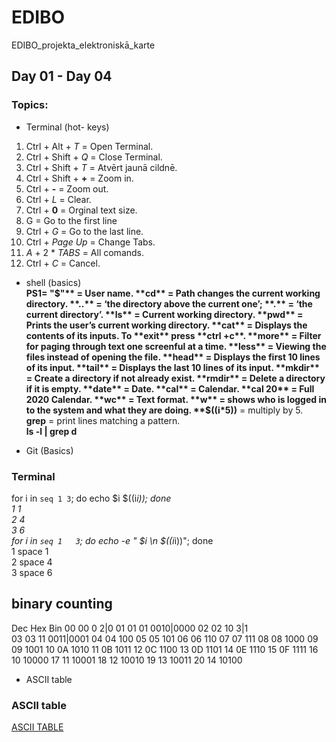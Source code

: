 # EDIBO
EDIBO_projekta_elektroniskā_karte
## Day 01 - Day 04 
### Topics:
- Terminal (hot- keys)
1. Ctrl +  Alt  + *T*     = Open Terminal.
2. Ctrl + Shift + *Q*     = Close Terminal.
3. Ctrl + Shift + *T*     = Atvērt jaunā cildnē.
4. Ctrl + Shift + **+**   = Zoom in.
5. Ctrl + **-**           =  Zoom out.
6. Ctrl +  *L*            =  Clear.
7. Ctrl + **0**           =  Orginal text size.
9. G                      =  Go to the first line
10. Ctrl + *G*            =  Go to the last line. 
11. Ctrl + *Page Up*      =  Change Tabs.
12. *A*  + 2 * *TABS*     =  All comands.
13. Ctrl + *C*            = Cancel.
- shell (basics)    
**PS1= "$"** = User name.  
**cd**       = Path changes the current working directory.  
**..**       = ‘the directory above the current one’;   
**.**        = ‘the current directory’.  
**ls**       = Current working directory.  
**pwd**      = Prints the user’s current working directory.  
**cat**      = Displays the contents of its inputs. To **exit** press **ctrl +c**.    
**more**     = Filter for paging through text one screenful at a time.  
**less**     = Viewing the files instead of opening the file.  
**head**     = Displays the first 10 lines of its input.  
**tail**     = Displays the last 10 lines of its input.  
**mkdir**    = Create a directory if not already exist.  
**rmdir**    = Delete a directory if it is empty.  
**date**     = Date.  
**cal**      = Calendar.  
**cal 20**   = Full 2020 Calendar.
**wc**       = Text format.  
**w**        = shows who is logged in to the system and what they are doing.  
**$((i*5))** = multiply by 5.  
**grep**     = print lines matching a pattern.   
**ls -l | grep d**

- Git (Basics)
### Terminal
for i in `seq 1 3`; do echo $i $((i*i)); done  
1  1  
2  4  
3  6   
for i in `seq 1   3`; do echo -e  " $i \n $((i*i))"; done  
1 space 1  
2 space 4  
3 space 6    
## binary counting  
Dec   Hex    Bin 
00     00     0                                   2|0
01     01     01                               0010|0000
02     02     10                                  3|1  
03     03     11                               0011|0001
04     04     100
05     05     101
06     06     110
07     07     111
08     08     1000
09     09     1001
10     0A     1010
11     0B     1011
12     0C     1100
13     0D     1101
14     0E     1110
15     0F     1111
16     10     10000
17     11     10001
18     12     10010
19     13     10011
20     14     10100
- ASCII table
### ASCII table
[ASCII TABLE ](http://ecowin.org/ascii.htm)


